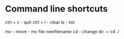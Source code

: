 # Command line shortcuts

ctrl + c - quit
ctrl + l - clear
ls - list

mv - move - mv file newfilename
cd - change dir. = cd ./
